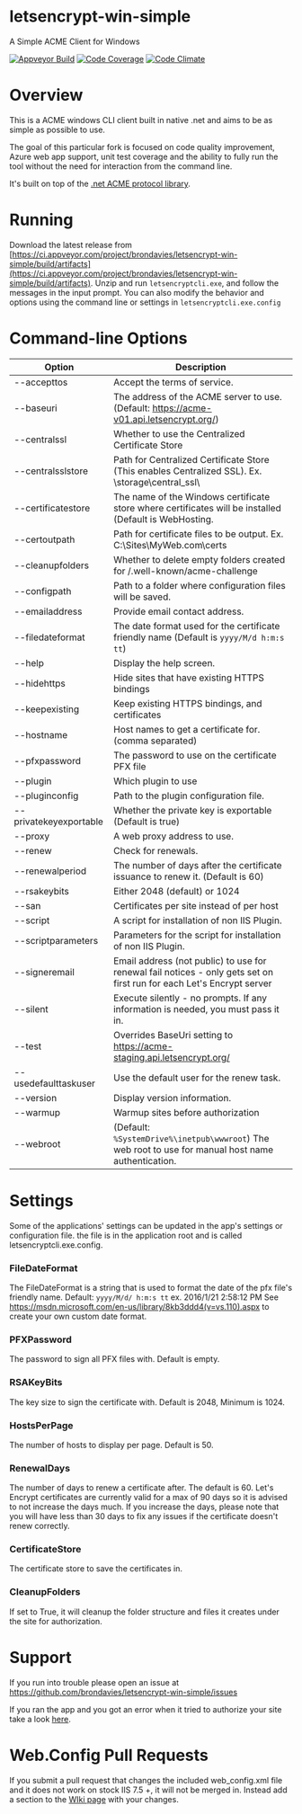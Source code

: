 # letsencrypt-win-simple
A Simple ACME Client for Windows

[![Appveyor Build](https://ci.appveyor.com/api/projects/status/8eoftpjpyyja2j7p?svg=true)](https://ci.appveyor.com/project/brondavies/letsencrypt-win-simple/build/artifacts)
[![Code Coverage](https://codecov.io/gh/brondavies/letsencrypt-win-simple/branch/master/graph/badge.svg)](https://codecov.io/gh/brondavies/letsencrypt-win-simple)
[![Code Climate](https://codeclimate.com/github/brondavies/letsencrypt-win-simple.png)](https://codeclimate.com/github/brondavies/letsencrypt-win-simple)

# Overview

This is a ACME windows CLI client built in native .net and aims to be as simple as possible to use.

The goal of this particular fork is focused on code quality improvement, Azure web app support, unit test coverage and the ability to fully run the tool without the need for interaction from the command line.

It's built on top of the [.net ACME protocol library](https://github.com/ebekker/ACMESharp).

# Running

Download the latest release from [https://ci.appveyor.com/project/brondavies/letsencrypt-win-simple/build/artifacts](https://ci.appveyor.com/project/brondavies/letsencrypt-win-simple/build/artifacts). Unzip and run `letsencryptcli.exe`, and follow the messages in the input prompt.  You can also modify the behavior and options using the command line or settings in `letsencryptcli.exe.config`

# Command-line Options

Option                 | Description
---------------------- | -----------
--accepttos            | Accept the terms of service.
--baseuri              | The address of the ACME server to use. (Default: https://acme-v01.api.letsencrypt.org/)
--centralssl           | Whether to use the Centralized Certificate Store
--centralsslstore      | Path for Centralized Certificate Store (This enables Centralized SSL). Ex. \\storage\central_ssl\
--certificatestore     | The name of the Windows certificate store where certificates will be installed (Default is WebHosting.
--certoutpath          | Path for certificate files to be output. Ex. C:\Sites\MyWeb.com\certs
--cleanupfolders       | Whether to delete empty folders created for /.well-known/acme-challenge
--configpath           | Path to a folder where configuration files will be saved.
--emailaddress         | Provide email contact address.
--filedateformat       | The date format used for the certificate friendly name (Default is `yyyy/M/d h:m:s tt`)
--help                 | Display the help screen.
--hidehttps            | Hide sites that have existing HTTPS bindings
--keepexisting         | Keep existing HTTPS bindings, and certificates
--hostname             | Host names to get a certificate for. (comma separated)
--pfxpassword          | The password to use on the certificate PFX file
--plugin               | Which plugin to use
--pluginconfig         | Path to the plugin configuration file.
--privatekeyexportable | Whether the private key is exportable (Default is true)
--proxy                | A web proxy address to use.
--renew                | Check for renewals.
--renewalperiod        | The number of days after the certificate issuance to renew it. (Default is 60)
--rsakeybits           | Either 2048 (default) or 1024
--san                  | Certificates per site instead of per host
--script               | A script for installation of non IIS Plugin.
--scriptparameters     | Parameters for the script for installation of non IIS Plugin.
--signeremail          | Email address (not public) to use for renewal fail notices - only gets set on first run for each Let's Encrypt server
--silent               | Execute silently - no prompts.  If any information is needed, you must pass it in.
--test                 | Overrides BaseUri setting to https://acme-staging.api.letsencrypt.org/
--usedefaulttaskuser   | Use the default user for the renew task.
--version              | Display version information.
--warmup               | Warmup sites before authorization
--webroot              | (Default: `%SystemDrive%\inetpub\wwwroot`) The web root to use for manual host name authentication.

# Settings

Some of the applications' settings can be updated in the app's settings or configuration file. the file is in the application root and is called letsencryptcli.exe.config.

### FileDateFormat

The FileDateFormat is a string that is used to format the date of the pfx file's friendly name.
Default: ```yyyy/M/d/ h:m:s tt``` ex. 2016/1/21 2:58:12 PM
See https://msdn.microsoft.com/en-us/library/8kb3ddd4(v=vs.110).aspx to create your own custom date format.

### PFXPassword

The password to sign all PFX files with. Default is empty.

### RSAKeyBits

The key size to sign the certificate with. Default is 2048, Minimum is 1024.

### HostsPerPage

The number of hosts to display per page. Default is 50.

### RenewalDays

The number of days to renew a certificate after.
The default is 60. Let's Encrypt certificates are currently valid for a max of 90 days so it is advised to not increase the days much.
If you increase the days, please note that you will have less than 30 days to fix any issues if the certificate doesn't renew correctly.

### CertificateStore

The certificate store to save the certificates in.

### CleanupFolders

If set to True, it will cleanup the folder structure and files it creates under the site for authorization.

# Support

If you run into trouble please open an issue at https://github.com/brondavies/letsencrypt-win-simple/issues

If you ran the app and you got an error when it tried to authorize your site take a look [here](https://github.com/Lone-Coder/letsencrypt-win-simple/wiki/web.config).

# Web.Config Pull Requests

If you submit a pull request that changes the included web_config.xml file and it does not work on stock IIS 7.5 +, it will not be merged in. Instead add a section to the [WIki page](https://github.com/Lone-Coder/letsencrypt-win-simple/wiki/web.config) with your changes.
